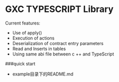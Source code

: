 # GXC TYPESCRIPT Library

Current features:

- Use of apply()
- Execution of actions
- Deserialization of contract entry parameters
- Read and Inserts in tables
- Using same abi file between c ++ and TypeScript

###quick start
- example目录下的README.md
